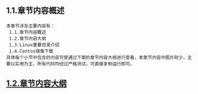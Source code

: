 
## 1.1.章节内容概述
    本章节涉及主要内容有：
     1.1.章节内容概述
     1.2.章节内容大纲
     1.3.Linux重要目录介绍
     1.4.Centos镜像下载
	具体每个小节中包含的内容可使通过下面的章节内容大纲进行查看，本章节内容中图片较少，主要以实用为主，所有代码均经过严格测试，可直接复制运行即可。

## <a href="/enhance/markmap/backend/springcloud/springcloud-eureka/chapter/springcloud-eureka-outline5-chapter1.html" target="_blank">1.2.章节内容大纲</a>

<Markmap localtion="/enhance/markmap/backend/springcloud/springcloud-eureka/chapter/springcloud-eureka-outline5-chapter1.html"/>

